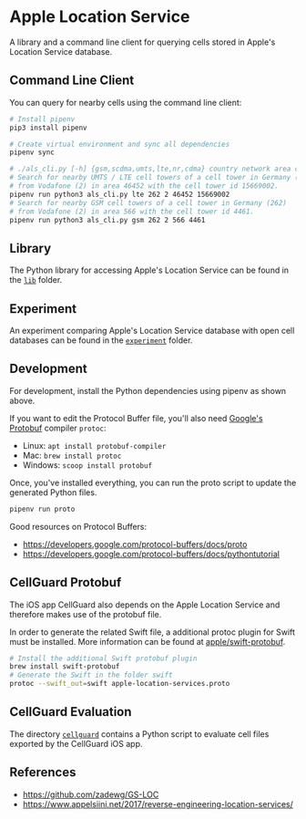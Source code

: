 # Apple Location Service

A library and a command line client for querying cells stored in Apple's Location Service database.

## Command Line Client

You can query for nearby cells using the command line client:
```bash
# Install pipenv
pip3 install pipenv

# Create virtual environment and sync all dependencies
pipenv sync

# ./als_cli.py [-h] {gsm,scdma,umts,lte,nr,cdma} country network area cell
# Search for nearby UMTS / LTE cell towers of a cell tower in Germany (262) 
# from Vodafone (2) in area 46452 with the cell tower id 15669002.
pipenv run python3 als_cli.py lte 262 2 46452 15669002
# Search for nearby GSM cell towers of a cell tower in Germany (262) 
# from Vodafone (2) in area 566 with the cell tower id 4461.
pipenv run python3 als_cli.py gsm 262 2 566 4461
```

## Library

The Python library for accessing Apple's Location Service can be found in the [`lib`](./lib) folder.

## Experiment

An experiment comparing Apple's Location Service database with open cell databases can be found in the [`experiment`](./experiment) folder.

## Development

For development, install the Python dependencies using pipenv as shown above.

If you want to edit the Protocol Buffer file, you'll also need [Google's Protobuf](https://developers.google.com/protocol-buffers) compiler `protoc`:
- Linux: `apt install protobuf-compiler`
- Mac: `brew install protoc`
- Windows: `scoop install protobuf`

Once, you've installed everything, you can run the proto script to update the generated Python files.
```bash
pipenv run proto
```

Good resources on Protocol Buffers:
- https://developers.google.com/protocol-buffers/docs/proto
- https://developers.google.com/protocol-buffers/docs/pythontutorial

## CellGuard Protobuf

The iOS app CellGuard also depends on the Apple Location Service and therefore makes use of the protobuf file.

In order to generate the related Swift file, a additional protoc plugin for Swift must be installed.
More information can be found at [apple/swift-protobuf](https://github.com/apple/swift-protobuf).

```bash
# Install the additional Swift protobuf plugin
brew install swift-protobuf
# Generate the Swift in the folder swift
protoc --swift_out=swift apple-location-services.proto
```

## CellGuard Evaluation

The directory [`cellguard`](./cellguard) contains a Python script to evaluate cell files exported by the CellGuard iOS app.

## References

- https://github.com/zadewg/GS-LOC
- https://www.appelsiini.net/2017/reverse-engineering-location-services/
